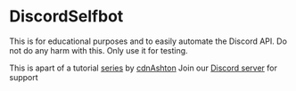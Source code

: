 # DiscordSelfbot
This is for educational purposes and to easily automate the Discord API. Do not do any harm with this. Only use it for testing.

This is apart of a tutorial [series](https://www.youtube.com/watch?v=IJ_Qp1AXdMk&list=PL3wWgM539fkRy7fkQeL4lGDitlZlEWvtR&ab_channel=cdnAshton) by [cdnAshton](https://www.youtube.com/@cdnAshton)
Join our [Discord server](https://cdncraft.net/discord) for support
